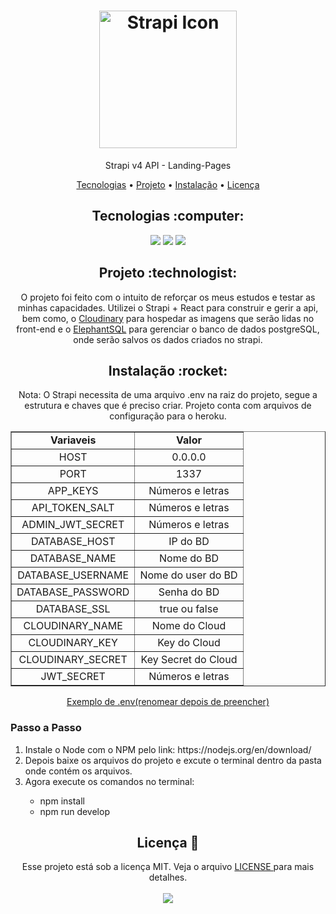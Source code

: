 <h1 align="center">
  <img alt="Strapi Icon" title="Strapi" src="https://user-images.githubusercontent.com/34111368/213310820-9fcd13ef-3026-4dc1-a611-d620ed6fc35d.png" width="220px" />
</h1>
<p align="center">Strapi v4 API - Landing-Pages</p>

<p align="center">
 <a href="#tecnologias">Tecnologias</a> • 
 <a href="#project">Projeto</a> • 
 <a href="#install">Instalação</a> • 
 <a href="#license">Licença</a>
</p>

<h2 id="tecnologias" align="center">
  Tecnologias :computer: 
</h2>

<p align="center">
  <img src="https://img.shields.io/badge/strapi-2F2E8B?style=for-the-badge&logo=strapi&logoColor=ffffff"/>
  <img src="https://img.shields.io/badge/React-20232A?style=for-the-badge&logo=react&logoColor=61DAFB"/>
  <img src="https://img.shields.io/badge/PostgreSQL-4169E1?style=for-the-badge&logo=postgresql&logoColor=ffffff"/>
</p>

<h2 id="project" align="center">
  Projeto :technologist:
</h2>
<p align="center">
  O projeto foi feito com o intuito de reforçar os meus estudos e testar as minhas capacidades. Utilizei o Strapi + React para construir e gerir a api, bem como, o <a href="https://cloudinary.com/">Cloudinary</a> para hospedar as imagens que serão lidas no front-end e o <a href="https://www.elephantsql.com/">ElephantSQL</a> para gerenciar o banco de dados postgreSQL, onde serão salvos os dados criados no strapi.
</p>

<h2 id="install" align="center">
  Instalação :rocket:
</h2>
<p align="center">
  Nota: O Strapi necessita de uma arquivo .env na raiz do projeto, segue a estrutura e chaves que é preciso criar. Projeto conta com arquivos de configuração para o heroku.
  
  <table border="1" align="center">
    <tr align="center">
      <td><strong>Variaveis</strong></td>
      <td><strong>Valor</strong></td>
    </tr>
    <tr align="center">
        <td>HOST</td>
        <td title="Ip do Host">0.0.0.0</td>
    </tr>
    <tr align="center">
        <td>PORT</td>
        <td title="Porta do host">1337</td>
    </tr>
    <tr align="center">
        <td>APP_KEYS</td>
        <td title="Chaves de aplicativo">Números e letras</td>
    </tr>
    <tr align="center">
        <td>API_TOKEN_SALT</td>
        <td title="Token da API">Números e letras</td>
    </tr>
    <tr align="center">
        <td>ADMIN_JWT_SECRET</td>
        <td title="Chave secreta JWT">Números e letras</td>
    </tr>
    <tr align="center">
        <td>DATABASE_HOST</td>
        <td title="Ip do banco de dados">IP do BD</td>
    </tr>
    <tr align="center">
        <td>DATABASE_NAME</td>
        <td title="Nome da base de dados">Nome do BD</td>
    </tr>
        <tr align="center">
        <td>DATABASE_USERNAME</td>
        <td title="Nome do usuário da base de dados">Nome do user do BD</td>
    </tr>
        <tr align="center">
        <td>DATABASE_PASSWORD</td>
        <td title="Senha da base de dados">Senha do BD</td>
    </tr>
        <tr align="center">
        <td>DATABASE_SSL</td>
        <td title="SSL da base de dados">true ou false</td>
    </tr>
        <tr align="center">
        <td>CLOUDINARY_NAME</td>
        <td title="Nome do cloudinary em dashboard">Nome do Cloud</td>
    </tr>
        <tr align="center">
        <td>CLOUDINARY_KEY</td>
        <td title="Chave do cloudinary em dashboard">Key do Cloud</td>
    </tr>
        <tr align="center">
        <td>CLOUDINARY_SECRET</td>
        <td title="Chave secreta do cloudinary em dashboard">Key Secret do Cloud</td>
    </tr>
        <tr align="center">
        <td>JWT_SECRET</td>
        <td title="Chave JWT">Números e letras</td>
    </tr>
  </table>
  
  <div align="center">
    <a href=".env.example">Exemplo de .env(renomear depois de preencher)</a>
  </div>
  
  <h3 align="left">Passo a Passo</h3>
  <ol>
    <li>Instale o Node com o NPM pelo link: https://nodejs.org/en/download/</li>
    <li>Depois baixe os arquivos do projeto e excute o terminal dentro da pasta onde contém os arquivos.</li>
    <li>Agora execute os comandos no terminal:</li>
    <ul>
      <li title="Instala as dependencias">npm install</li>
      <li title="Inicia a API do Strapi">npm run develop</li>
    </ul>
  </ol>
</p>

<h2 id="license" align="center">
  Licença 📝
</h2>
<p align="center">
  Esse projeto está sob a licença MIT. Veja o arquivo <a href="LICENSE"> LICENSE </a> para mais detalhes.<br><br>
  <a href="LICENSE" target="_blank"><img src="https://img.shields.io/static/v1?label=license&message=mit&color=green&style=for-the-badge&logo="/></a>   
</p>


